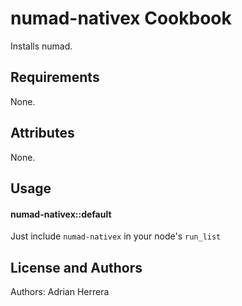 numad-nativex Cookbook
======================
Installs numad.

Requirements
------------
None.

Attributes
----------
None.

Usage
-----
#### numad-nativex::default
Just include `numad-nativex` in your node's `run_list`

License and Authors
-------------------
Authors: Adrian Herrera
